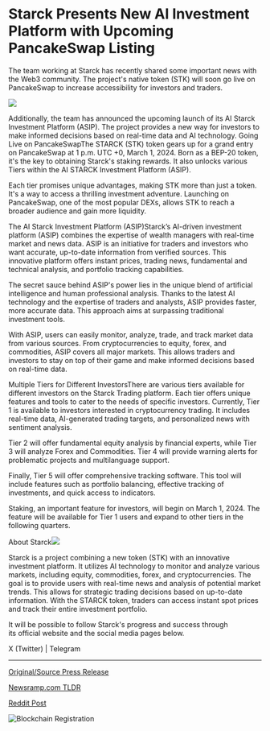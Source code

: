 # Starck Presents New AI Investment Platform with Upcoming PancakeSwap Listing

The team working at Starck has recently shared some important news with the Web3 community. The project's native token (STK) will soon go live on PancakeSwap to increase accessibility for investors and traders.

![](https://api.blockchainwire.io/uploads/BlockAdventureSRL/editor_image/4177c344-67ab-4ceb-abf8-1a1a73b61ddd.jpg)

Additionally, the team has announced the upcoming launch of its AI Starck Investment Platform (ASIP). The project provides a new way for investors to make informed decisions based on real-time data and AI technology. Going Live on PancakeSwapThe STARCK (STK) token gears up for a grand entry on PancakeSwap at 1 p.m. UTC +0, March 1, 2024. Born as a BEP-20 token, it's the key to obtaining Starck's staking rewards. It also unlocks various Tiers within the AI STARCK Investment Platform (ASIP).

Each tier promises unique advantages, making STK more than just a token. It's a way to access a thrilling investment adventure. Launching on PancakeSwap, one of the most popular DEXs, allows STK to reach a broader audience and gain more liquidity.

The AI Starck Investment Platform (ASIP)Starck’s AI-driven investment platform (ASIP) combines the expertise of wealth managers with real-time market and news data. ASIP is an initiative for traders and investors who want accurate, up-to-date information from verified sources. This innovative platform offers instant prices, trading news, fundamental and technical analysis, and portfolio tracking capabilities.

The secret sauce behind ASIP's power lies in the unique blend of artificial intelligence and human professional analysis. Thanks to the latest AI technology and the expertise of traders and analysts, ASIP provides faster, more accurate data. This approach aims at surpassing traditional investment tools.

With ASIP, users can easily monitor, analyze, trade, and track market data from various sources. From cryptocurrencies to equity, forex, and commodities, ASIP covers all major markets. This allows traders and investors to stay on top of their game and make informed decisions based on real-time data.

Multiple Tiers for Different InvestorsThere are various tiers available for different investors on the Starck Trading platform. Each tier offers unique features and tools to cater to the needs of specific investors. Currently, Tier 1 is available to investors interested in cryptocurrency trading. It includes real-time data, AI-generated trading targets, and personalized news with sentiment analysis.

Tier 2 will offer fundamental equity analysis by financial experts, while Tier 3 will analyze Forex and Commodities. Tier 4 will provide warning alerts for problematic projects and multilanguage support.

Finally, Tier 5 will offer comprehensive tracking software. This tool will include features such as portfolio balancing, effective tracking of investments, and quick access to indicators.

Staking, an important feature for investors, will begin on March 1, 2024. The feature will be available for Tier 1 users and expand to other tiers in the following quarters.

About Starck![](https://api.blockchainwire.io/uploads/BlockAdventureSRL/editor_image/b2ece320-94b1-4f0e-85cc-683bc6cbab2a.jpg)

Starck is a project combining a new token (STK) with an innovative investment platform. It utilizes AI technology to monitor and analyze various markets, including equity, commodities, forex, and cryptocurrencies. The goal is to provide users with real-time news and analysis of potential market trends. This allows for strategic trading decisions based on up-to-date information. With the STARCK token, traders can access instant spot prices and track their entire investment portfolio.

It will be possible to follow Starck's progress and success through its official website and the social media pages below.

X (Twitter) | Telegram 

---

[Original/Source Press Release](https://blockchainwire.io/press-release/starck-presents-new-ai-investment-platform-with-upcoming-pancakeswap-listing)
                    

[Newsramp.com TLDR](None) 



[Reddit Post](https://www.reddit.com/r/technology_press/comments/1b6ropw/starck_announces_launch_of_stk_token_on/) 



![Blockchain Registration](https://cdn.newsramp.app/blockchainwire/qrcode/242/29/barngs1a.webp)